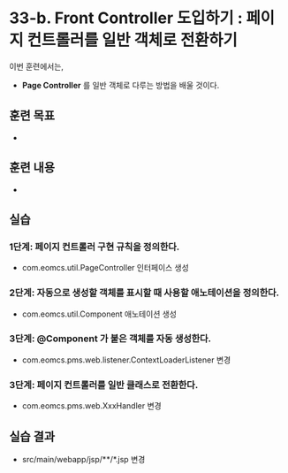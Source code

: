 # 33-b. Front Controller 도입하기 : 페이지 컨트롤러를 일반 객체로 전환하기


이번 훈련에서는,
- **Page Controller** 를 일반 객체로 다루는 방법을 배울 것이다.

## 훈련 목표
- 
 
## 훈련 내용
-

## 실습 

### 1단계: 페이지 컨트롤러 구현 규칙을 정의한다.

- com.eomcs.util.PageController 인터페이스 생성

### 2단계: 자동으로 생성할 객체를 표시할 때 사용할 애노테이션을 정의한다.

- com.eomcs.util.Component 애노테이션 생성

### 3단계: @Component 가 붙은 객체를 자동 생성한다.

- com.eomcs.pms.web.listener.ContextLoaderListener 변경

### 3단계: 페이지 컨트롤러를 일반 클래스로 전환한다.

- com.eomcs.pms.web.XxxHandler 변경



## 실습 결과
- src/main/webapp/jsp/**/*.jsp 변경

